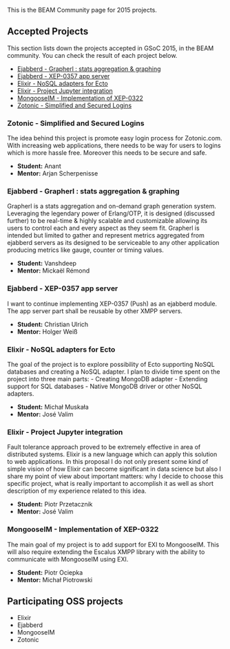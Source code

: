 This is the BEAM Community page for 2015 projects.

## Accepted Projects

This section lists down the projects accepted in GSoC 2015, in the BEAM community. You can check the result of each project below.

* [Ejabberd - Grapherl : stats aggregation & graphing](#ejabberd-grapherl-stats-aggregation-graphing)
* [Ejabberd - XEP-0357 app server](#xep-0357-for-ejabberd-app-server)
* [Elixir - NoSQL adapters for Ecto](#elixir-nosql-adapters-for-ecto)
* [Elixir - Project Jupyter integration](#elixir-project-jupyter-integration)
* [MongooseIM - Implementation of XEP-0322](#implementation-of-xep-0322-efficient-xml-interchange-exi-format)
* [Zotonic - Simplified and Secured Logins](#zotonic---simplified-and-secured-logins)

### Zotonic - Simplified and Secured Logins

The idea behind this project is promote easy login process for
Zotonic.com. With increasing web applications, there needs to be way
for users to logins which is more hassle free. Moreover this needs to
be secure and safe.

* **Student:** Anant
* **Mentor:** Arjan Scherpenisse


### Ejabberd - Grapherl : stats aggregation & graphing

Grapherl is a stats aggregation and on-demand graph generation
system. Leveraging the legendary power of Erlang/OTP, it is designed
(discussed further) to be real-time & highly scalable and customizable
allowing its users to control each and every aspect as they seem
fit. Grapherl is intended but limited to gather and represent metrics
aggregated from ejabberd servers as its designed to be serviceable to
any other application producing metrics like gauge, counter or timing
values.

* **Student:** Vanshdeep
* **Mentor:** Mickaël Rémond


### Ejabberd - XEP-0357 app server

I want to continue implementing XEP-0357 (Push) as an ejabberd
module. The app server part shall be reusable by other XMPP servers.

* **Student:** Christian Ulrich
* **Mentor:** Holger Weiß


### Elixir - NoSQL adapters for Ecto

The goal of the project is to explore possibility of Ecto supporting
NoSQL databases and creating a NoSQL adapter. I plan to divide time
spent on the project into three main parts: - Creating MongoDB
adapter - Extending support for SQL databases - Native MongoDB driver
or other NoSQL adapters.

* **Student:** Michał Muskała
* **Mentor:** José Valim


### Elixir - Project Jupyter integration

Fault tolerance approach proved to be extremely effective in area of
distributed systems. Elixir is a new language which can apply this
solution to web applications. In this proposal I do not only present
some kind of simple vision of how Elixir can become significant in
data science but also I share my point of view about important
matters: why I decide to choose this specific project, what is really
important to accomplish it as well as short description of my
experience related to this idea.

* **Student:** Piotr Przetacznik
* **Mentor:** José Valim


### MongooseIM - Implementation of XEP-0322

The main goal of my project is to add support for EXI to
MongooseIM. This will also require extending the Escalus XMPP library
with the ability to communicate with MongooseIM using EXI.

* **Student:** Piotr Ociepka
* **Mentor:** Michał Piotrowski


## Participating OSS projects

* Elixir
* Ejabberd
* MongooseIM
* Zotonic
